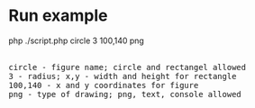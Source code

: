 <h1>Run example<br></h1>
php ./script.php circle 3 100,140 png<br><br>

<pre>
circle - figure name; circle and rectangel allowed
3 - radius; x,y - width and height for rectangle
100,140 - x and y coordinates for figure
png - type of drawing; png, text, console allowed
</pre>